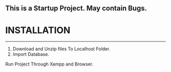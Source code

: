 ## This is a Startup Project. May contain Bugs.

# INSTALLATION
------------
<ol>
<li>Download and Unzip files To Localhost Folder.</li>
<li>Import Database.</li>
</ol>





Run Project Through Xampp and Browser.
